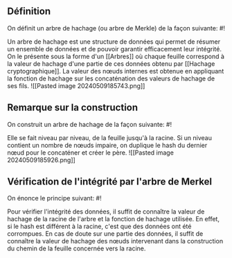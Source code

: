 ## Définition
On définit un arbre de hachage (ou arbre de Merkle) de la façon suivante: #!

Un arbre de hachage est une structure de données qui permet de résumer un ensemble de données et de pouvoir garantir efficacement leur intégrité. On le présente sous la forme d'un [[Arbres]] où chaque feuille correspond à la valeur de hachage d'une partie de ces données obtenu par [[Hachage cryptographique]]. 
La valeur des nœuds internes est obtenue en appliquant la fonction de hachage sur les concaténation des valeurs de hachage de ses fils. ![[Pasted image 20240509185743.png]]

## Remarque sur la construction
On construit un arbre de hachage de la façon suivante: #!

Elle se fait niveau par niveau, de la feuille jusqu'à la racine.
Si un niveau contient un nombre de nœuds impaire, on duplique le hash du dernier nœud pour le concaténer et créer le père. ![[Pasted image 20240509185926.png]]

## Vérification de l'intégrité par l'arbre de Merkel
On énonce le principe suivant: #!

Pour vérifier l'intégrité des données, il suffit de connaître la valeur de hachage de la racine de l'arbre et la fonction de hachage utilisée. En effet, si le hash est différent à la racine, c'est que des données ont été corrompues.
En cas de doute sur une partie des données, il suffit de connaître la valeur de hachage des nœuds intervenant dans la construction du chemin de la feuille concernée vers la racine.